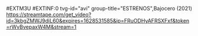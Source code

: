 #EXTM3U
#EXTINF:0 tvg-id="avi" group-title="ESTRENOS",Bajocero (2021)
https://streamtape.com/get_video?id=3kbgZMWJ9diL60&expires=1628531585&ip=FRuODHyAFRSXFxf&token=rWvBvepaxW4M&stream=1
